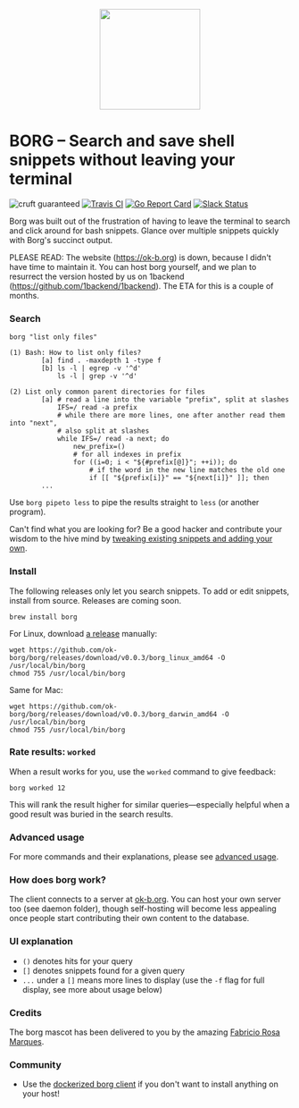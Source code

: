 <p align="center"><img height="180px" width="180px" src="https://github.com/fabric-8/borg/raw/master/assets/borg_mascot.png" alt=""></p>

BORG – Search and save shell snippets without leaving your terminal 
===
![cruft guaranteed](https://img.shields.io/badge/cruft-guaranteed-green.svg) [![Travis CI](https://api.travis-ci.org/ok-borg/borg.svg?branch=master)](https://travis-ci.org/ok-borg/borg) [![Go Report Card](https://goreportcard.com/badge/github.com/ok-borg/borg)](https://goreportcard.com/report/github.com/ok-borg/borg) [![Slack Status](http://ok-b.org:1492/badge.svg)](http://ok-b.org:1492)

Borg was built out of the frustration of having to leave the terminal to search and click around for bash snippets.
Glance over multiple snippets quickly with Borg's succinct output.

PLEASE READ: The website (https://ok-b.org) is down, because I didn't have time to maintain it.
You can host borg yourself, and we plan to resurrect the version hosted by us on 1backend (https://github.com/1backend/1backend).
The ETA for this is a couple of months.

### Search

```
borg "list only files"
```

```shell
(1) Bash: How to list only files?
        [a] find . -maxdepth 1 -type f
        [b] ls -l | egrep -v '^d'
            ls -l | grep -v '^d'

(2) List only common parent directories for files
        [a] # read a line into the variable "prefix", split at slashes
            IFS=/ read -a prefix
            # while there are more lines, one after another read them into "next",
            # also split at slashes
            while IFS=/ read -a next; do
                new_prefix=()
                # for all indexes in prefix
                for ((i=0; i < "${#prefix[@]}"; ++i)); do
                    # if the word in the new line matches the old one
                    if [[ "${prefix[i]}" == "${next[i]}" ]]; then
        ...
```

Use `borg pipeto less` to pipe the results straight to `less` (or another program).

Can't find what you are looking for? Be a good hacker and contribute your wisdom to the hive mind by [tweaking existing snippets and adding your own](https://github.com/ok-borg/borg/tree/master/docs).

### Install

The following releases only let you search snippets. To add or edit snippets, install from source. Releases are coming soon.

```
brew install borg
```

For Linux, download [a release](https://github.com/ok-borg/borg/releases) manually:

```
wget https://github.com/ok-borg/borg/releases/download/v0.0.3/borg_linux_amd64 -O /usr/local/bin/borg
chmod 755 /usr/local/bin/borg
```

Same for Mac:

```
wget https://github.com/ok-borg/borg/releases/download/v0.0.3/borg_darwin_amd64 -O /usr/local/bin/borg
chmod 755 /usr/local/bin/borg
```

### Rate results: `worked`

When a result works for you, use the `worked` command to give feedback:

```
borg worked 12
```

This will rank the result higher for similar queries—especially helpful when a good result was buried in the search results.

### Advanced usage

For more commands and their explanations, please see [advanced usage](https://github.com/ok-borg/borg/tree/master/docs).

### How does borg work?

The client connects to a server at [ok-b.org](https://ok-b.org/). You can host your own server too (see daemon folder), though self-hosting will become less appealing once people start contributing their own content to the database.

### UI explanation

- `()` denotes hits for your query
- `[]` denotes snippets found for a given query
- `...` under a `[]` means more lines to display (use the `-f` flag for full display, see more about usage below)

### Credits

The borg mascot has been delivered to you by the amazing [Fabricio Rosa Marques](https://dribbble.com/fabric8).

### Community

- Use the [dockerized borg client](https://github.com/juhofriman/borg-docker) if you don't want to install anything on your host!
